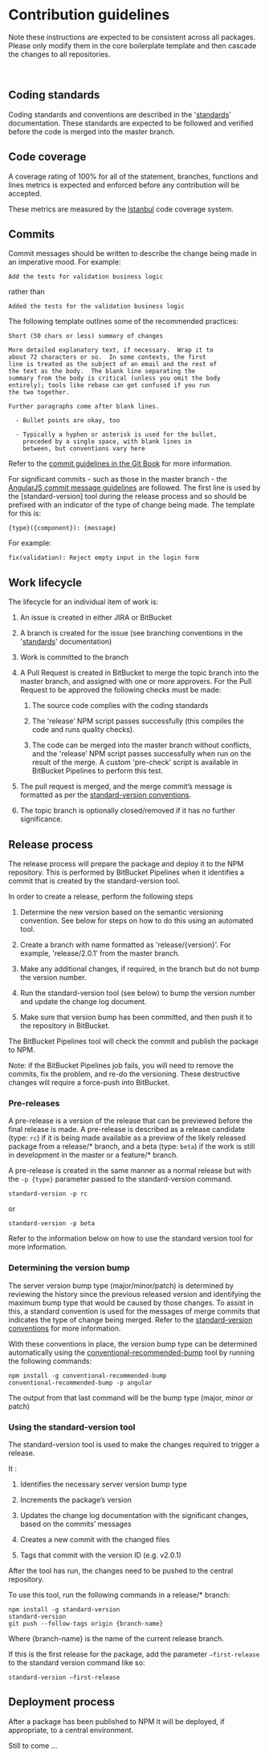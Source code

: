Contribution guidelines
=======================

Note these instructions are expected to be consistent across all packages.
Please only modify them in the core boilerplate template and then cascade the
changes to all repositories.

 

Coding standards
----------------

Coding standards and conventions are described in the
'[standards](STANDARDS.md)' documentation. These standards are expected to be
followed and verified before the code is merged into the master branch.

Code coverage
-------------

A coverage rating of 100% for all of the statement, branches, functions and
lines metrics is expected and enforced before any contribution will be accepted.

These metrics are measured by the
[Istanbul](https://github.com/gotwarlost/istanbul) code coverage system.

Commits
-------

Commit messages should be written to describe the change being made in an
imperative mood. For example:

~~~~~~~~~~~~~~~~~~~~~~~~~~~~~~~~~~~~~~~~~~~~~~~~~~~~~~~~~~~~~~~~~~~~~~~~~~~~~~~~
Add the tests for validation business logic
~~~~~~~~~~~~~~~~~~~~~~~~~~~~~~~~~~~~~~~~~~~~~~~~~~~~~~~~~~~~~~~~~~~~~~~~~~~~~~~~

rather than

~~~~~~~~~~~~~~~~~~~~~~~~~~~~~~~~~~~~~~~~~~~~~~~~~~~~~~~~~~~~~~~~~~~~~~~~~~~~~~~~
Added the tests for the validation business logic
~~~~~~~~~~~~~~~~~~~~~~~~~~~~~~~~~~~~~~~~~~~~~~~~~~~~~~~~~~~~~~~~~~~~~~~~~~~~~~~~

The following template outlines some of the recommended practices:

~~~~~~~~~~~~~~~~~~~~~~~~~~~~~~~~~~~~~~~~~~~~~~~~~~~~~~~~~~~~~~~~~~~~~~~~~~~~~~~~
Short (50 chars or less) summary of changes

More detailed explanatory text, if necessary.  Wrap it to
about 72 characters or so.  In some contexts, the first
line is treated as the subject of an email and the rest of
the text as the body.  The blank line separating the
summary from the body is critical (unless you omit the body
entirely); tools like rebase can get confused if you run
the two together.

Further paragraphs come after blank lines.

  - Bullet points are okay, too

  - Typically a hyphen or asterisk is used for the bullet,
    preceded by a single space, with blank lines in
    between, but conventions vary here
~~~~~~~~~~~~~~~~~~~~~~~~~~~~~~~~~~~~~~~~~~~~~~~~~~~~~~~~~~~~~~~~~~~~~~~~~~~~~~~~

Refer to the [commit guidelines in the Git
Book](https://git-scm.com/book/ch5-2.html#_commit_guidelines) for more
information.

For significant commits - such as those in the master branch - the [AngularJS
commit message
guidelines](https://docs.google.com/document/d/1QrDFcIiPjSLDn3EL15IJygNPiHORgU1_OOAqWjiDU5Y/edit#)
are followed. The first line is used by the [standard-version] tool during the
release process and so should be prefixed with an indicator of the type of
change being made. The template for this is:

~~~~~~~~~~~~~~~~~~~~~~~~~~~~~~~~~~~~~~~~~~~~~~~~~~~~~~~~~~~~~~~~~~~~~~~~~~~~~~~~
{type}({component}): {message}
~~~~~~~~~~~~~~~~~~~~~~~~~~~~~~~~~~~~~~~~~~~~~~~~~~~~~~~~~~~~~~~~~~~~~~~~~~~~~~~~

For example:

~~~~~~~~~~~~~~~~~~~~~~~~~~~~~~~~~~~~~~~~~~~~~~~~~~~~~~~~~~~~~~~~~~~~~~~~~~~~~~~~
fix(validation): Reject empty input in the login form
~~~~~~~~~~~~~~~~~~~~~~~~~~~~~~~~~~~~~~~~~~~~~~~~~~~~~~~~~~~~~~~~~~~~~~~~~~~~~~~~

Work lifecycle
--------------

The lifecycle for an individual item of work is:

1.  An issue is created in either JIRA or BitBucket

2.  A branch is created for the issue (see branching conventions in the
    '[standards](STANDARDS.md)' documentation)

3.  Work is committed to the branch

4.  A Pull Request is created in BitBucket to merge the topic branch into the
    master branch, and assigned with one or more approvers. For the Pull Request
    to be approved the following checks must be made:

    1.  The source code complies with the coding standards

    2.  The 'release’ NPM script passes successfully (this compiles the code and
        runs quality checks).

    3.  The code can be merged into the master branch without conflicts, and the
        'release’ NPM script passes successfully when run on the result of the
        merge. A custom 'pre-check’ script is available in BitBucket Pipelines
        to perform this test.

5.  The pull request is merged, and the merge commit’s message is formatted as
    per the [standard-version
    conventions](https://github.com/conventional-changelog/standard-version#commit-message-convention-at-a-glance).

6.  The topic branch is optionally closed/removed if it has no further
    significance.

Release process
---------------

The release process will prepare the package and deploy it to the NPM
repository. This is performed by BitBucket Pipelines when it identifies a commit
that is created by the standard-version tool.

In order to create a release, perform the following steps

1.  Determine the new version based on the semantic versioning convention. See
    below for steps on how to do this using an automated tool.

2.  Create a branch with name formatted as 'release/{version}’. For example,
    'release/2.0.1’ from the master branch.

3.  Make any additional changes, if required, in the branch but do not bump the
    version number.

4.  Run the standard-version tool (see below) to bump the version number and
    update the change log document.

5.  Make sure that version bump has been committed, and then push it to the
    repository in BitBucket.

The BitBucket Pipelines tool will check the commit and publish the package to
NPM.

Note: if the BitBucket Pipelines job fails, you will need to remove the commits,
fix the problem, and re-do the versioning. These destructive changes will
require a force-push into BitBucket.

### Pre-releases

A pre-release is a version of the release that can be previewed before the final
release is made. A pre-release is described as a release candidate (type: `rc`)
if it is being made available as a preview of the likely released package from a
release/\* branch, and a beta (type: `beta`) if the work is still in development
in the master or a feature/\* branch.

A pre-release is created in the same manner as a normal release but with the `-p
{type}` parameter passed to the standard-version command.

~~~~~~~~~~~~~~~~~~~~~~~~~~~~~~~~~~~~~~~~~~~~~~~~~~~~~~~~~~~~~~~~~~~~~~~~~~~~~~~~
standard-version -p rc
~~~~~~~~~~~~~~~~~~~~~~~~~~~~~~~~~~~~~~~~~~~~~~~~~~~~~~~~~~~~~~~~~~~~~~~~~~~~~~~~

or

~~~~~~~~~~~~~~~~~~~~~~~~~~~~~~~~~~~~~~~~~~~~~~~~~~~~~~~~~~~~~~~~~~~~~~~~~~~~~~~~
standard-version -p beta
~~~~~~~~~~~~~~~~~~~~~~~~~~~~~~~~~~~~~~~~~~~~~~~~~~~~~~~~~~~~~~~~~~~~~~~~~~~~~~~~

Refer to the information below on how to use the standard version tool for more
information.

### Determining the version bump

The server version bump type (major/minor/patch) is determined by reviewing the
history since the previous released version and identifying the maximum bump
type that would be caused by those changes. To assist in this, a standard
convention is used for the messages of merge commits that indicates the type of
change being merged. Refer to the [standard-version
conventions](https://github.com/conventional-changelog/standard-version#commit-message-convention-at-a-glance)
for more information.

With these conventions in place, the version bump type can be determined
automatically using the
[conventional-recommended-bump](https://github.com/conventional-changelog/conventional-recommended-bump)
tool by running the following commands:

~~~~~~~~~~~~~~~~~~~~~~~~~~~~~~~~~~~~~~~~~~~~~~~~~~~~~~~~~~~~~~~~~~~~~~~~~~~~~~~~
npm install -g conventional-recommended-bump
conventional-recommended-bump -p angular
~~~~~~~~~~~~~~~~~~~~~~~~~~~~~~~~~~~~~~~~~~~~~~~~~~~~~~~~~~~~~~~~~~~~~~~~~~~~~~~~

The output from that last command will be the bump type (major, minor or patch)

### Using the standard-version tool

The standard-version tool is used to make the changes required to trigger a
release.

It :

1.  Identifies the necessary server version bump type

2.  Increments the package’s version

3.  Updates the change log documentation with the significant changes, based on
    the commits’ messages

4.  Creates a new commit with the changed files

5.  Tags that commit with the version ID (e.g. v2.0.1)

After the tool has run, the changes need to be pushed to the central repository.

To use this tool, run the following commands in a release/\* branch:

~~~~~~~~~~~~~~~~~~~~~~~~~~~~~~~~~~~~~~~~~~~~~~~~~~~~~~~~~~~~~~~~~~~~~~~~~~~~~~~~
npm install -g standard-version
standard-version
git push --follow-tags origin {branch-name}
~~~~~~~~~~~~~~~~~~~~~~~~~~~~~~~~~~~~~~~~~~~~~~~~~~~~~~~~~~~~~~~~~~~~~~~~~~~~~~~~

Where {branch-name} is the name of the current release branch.

If this is the first release for the package, add the parameter `—first-release`
to the standard version command like so:

~~~~~~~~~~~~~~~~~~~~~~~~~~~~~~~~~~~~~~~~~~~~~~~~~~~~~~~~~~~~~~~~~~~~~~~~~~~~~~~~
standard-version —first-release
~~~~~~~~~~~~~~~~~~~~~~~~~~~~~~~~~~~~~~~~~~~~~~~~~~~~~~~~~~~~~~~~~~~~~~~~~~~~~~~~

Deployment process
------------------

After a package has been published to NPM it will be deployed, if appropriate,
to a central environment.

Still to come ...
